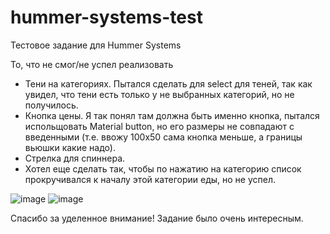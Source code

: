 # hummer-systems-test
Тестовое задание для Hummer Systems

То, что не смог/не успел реализовать
- Тени на категориях. Пытался сделать для select для теней, так как увидел, что тени есть только у не выбранных категорий, но не получилось.
- Кнопка цены. Я так понял там должна быть именно кнопка, пытался испольщовать Material button, но его размеры не совпадают с введенными (т.е. ввожу 100х50 сама кнопка меньше, а границы вьюшки какие надо).
- Стрелка для спиннера.
- Хотел еще сделать так, чтобы по нажатию на категорию список прокручивался к началу этой категории еды, но не успел.

![image](https://user-images.githubusercontent.com/62440471/195997096-89fcf462-173b-43d8-94e7-a864de7d433f.png)
![image](https://user-images.githubusercontent.com/62440471/195997348-4206db86-93ac-49b5-b0dd-d3b7c2292d34.png)

Спасибо за уделенное внимание! Задание было очень интересным.
